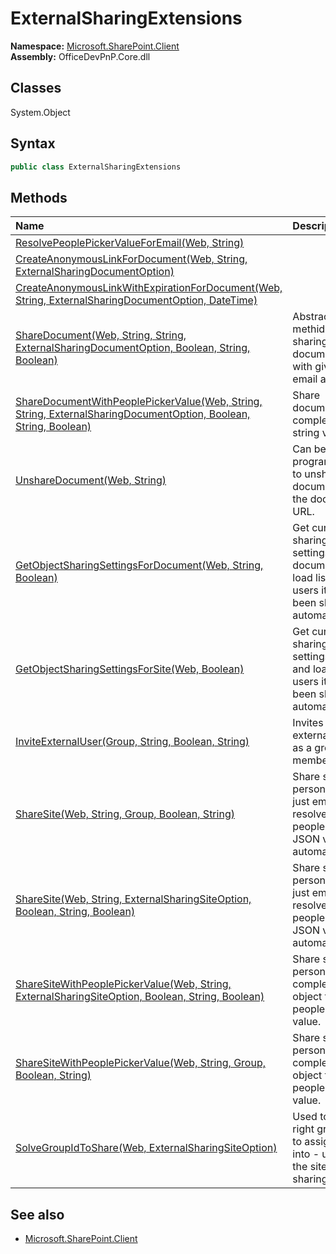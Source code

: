 # ExternalSharingExtensions

**Namespace:** [Microsoft.SharePoint.Client](Microsoft.SharePoint.Client.md)  
**Assembly:** OfficeDevPnP.Core.dll  
## Classes
System.Object  
## Syntax
```C#
public class ExternalSharingExtensions
```
## Methods
|**Name**|**Description**|
|:-----|:-----|
| [ResolvePeoplePickerValueForEmail(Web, String)](ExternalSharingExtensionsResolvePeoplePickerValueForEmailWebString.md) | 
| [CreateAnonymousLinkForDocument(Web, String, ExternalSharingDocumentOption)](ExternalSharingExtensionsCreateAnonymousLinkForDocumentWebStringExternalSharingDocumentOption.md) | 
| [CreateAnonymousLinkWithExpirationForDocument(Web, String, ExternalSharingDocumentOption, DateTime)](ExternalSharingExtensionsCreateAnonymousLinkWithExpirationForDocumentWebStringExternalSharingDocumentOptionDateTime.md) | 
| [ShareDocument(Web, String, String, ExternalSharingDocumentOption, Boolean, String, Boolean)](ExternalSharingExtensionsShareDocumentWebStringStringExternalSharingDocumentOptionBooleanStringBoolean.md) | Abstracted methid for sharing documents just with given email address.
| [ShareDocumentWithPeoplePickerValue(Web, String, String, ExternalSharingDocumentOption, Boolean, String, Boolean)](ExternalSharingExtensionsShareDocumentWithPeoplePickerValueWebStringStringExternalSharingDocumentOptionBooleanStringBoolean.md) | Share document with complex JSON string value.
| [UnshareDocument(Web, String)](ExternalSharingExtensionsUnshareDocumentWebString.md) | Can be used to programatically to unshare any document with the document URL.
| [GetObjectSharingSettingsForDocument(Web, String, Boolean)](ExternalSharingExtensionsGetObjectSharingSettingsForDocumentWebStringBoolean.md) | Get current sharing settings for document and load list of users it has been shared automatically.
| [GetObjectSharingSettingsForSite(Web, Boolean)](ExternalSharingExtensionsGetObjectSharingSettingsForSiteWebBoolean.md) | Get current sharing settings for site and load list of users it has been shared automatically.
| [InviteExternalUser(Group, String, Boolean, String)](ExternalSharingExtensionsInviteExternalUserGroupStringBooleanString.md) | Invites an external user as a group member
| [ShareSite(Web, String, Group, Boolean, String)](ExternalSharingExtensionsShareSiteWebStringGroupBooleanString.md) | Share site for a person using just email. Will resolve needed people picker JSON value automatically.
| [ShareSite(Web, String, ExternalSharingSiteOption, Boolean, String, Boolean)](ExternalSharingExtensionsShareSiteWebStringExternalSharingSiteOptionBooleanStringBoolean.md) | Share site for a person using just email. Will resolve needed people picker JSON value automatically.
| [ShareSiteWithPeoplePickerValue(Web, String, ExternalSharingSiteOption, Boolean, String, Boolean)](ExternalSharingExtensionsShareSiteWithPeoplePickerValueWebStringExternalSharingSiteOptionBooleanStringBoolean.md) | Share site for a person using complex JSON object for people picker value.
| [ShareSiteWithPeoplePickerValue(Web, String, Group, Boolean, String)](ExternalSharingExtensionsShareSiteWithPeoplePickerValueWebStringGroupBooleanString.md) | Share site for a person using complex JSON object for people picker value.
| [SolveGroupIdToShare(Web, ExternalSharingSiteOption)](ExternalSharingExtensionsSolveGroupIdToShareWebExternalSharingSiteOption.md) | Used to solve right group ID to assign user into - used for the site level sharing.
## See also
- [Microsoft.SharePoint.Client](Microsoft.SharePoint.Client.md)
